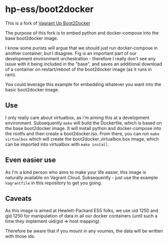 # hp-ess/boot2docker
This is a fork of [Vagrant Up Boot2Docker](https://github.com/mitchellh/boot2docker-vagrant-box)

The purpose of this fork is to embed python and docker-compose into the base boot2docker image.

I know some purists will argue that we should just run docker-compose in another container, but I disagree.  Fig is an important part of our development environment orchestration - therefore I really don't see any issue with it being included in the "base", and saves an additional download of a container on restart/reboot of the boot2docker image (as it runs in ram).

You could leverage this example for embedding whatever you want into the basic boot2docker image.

## Use
I only really care about virtualbox, as i'm aiming this at a development environment.  Subsequently `make` will build the Dockerfile, which is based on the base boot2docker image.  It will install python and docker-compose into the rootfs and then create a boot2docker.iso.  From there, you can run `make virtualbox` which will create the boot2docker_virtualbox.box image, which can be imported into virtualbox with `make install`.

## Even easier use
As I'm a kind person who aims to make your life easier, this image is naturally available on Vagrant Cloud.  Subsequently - just use the example `Vagrantfile` in this repository to get you going.

## Caveats
As this image is aimed at Hewlett-Packard ESS folks, we use uid 1250 and gid 1250 for manipulation of data in all our docker containers (until such a time they implement uid/gid => host mapping).

Therefore be aware that if you mount in any voumes, the data will be written with those ids.
